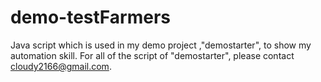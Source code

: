 # demo-testFarmers
Java script which is used in my demo  project ,"demostarter", to show my automation skill. For all of the script of "demostarter", please contact cloudy2166@gmail.com.

